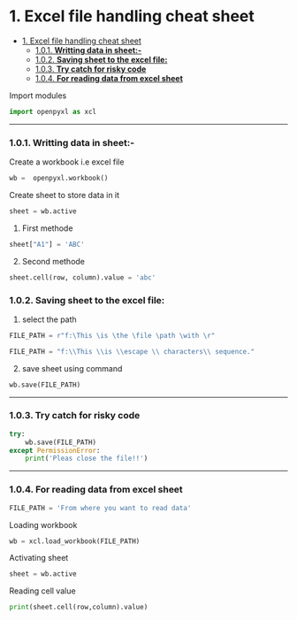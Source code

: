 

# 1. Excel file handling cheat sheet

- [1. Excel file handling cheat sheet](#1-excel-file-handling-cheat-sheet)
    - [1.0.1. **Writting data in sheet:-**](#101-writting-data-in-sheet-)
    - [1.0.2. **Saving sheet to the excel file:**](#102-saving-sheet-to-the-excel-file)
    - [1.0.3. **Try catch for risky code**](#103-try-catch-for-risky-code)
    - [1.0.4. **For reading data from excel sheet**](#104-for-reading-data-from-excel-sheet)
  
Import modules

```python
import openpyxl as xcl

```
------------------
### 1.0.1. **Writting data in sheet:-**
Create a workbook i.e excel file

```python
wb =  openpyxl.workbook()
```

Create sheet to store data in it
```python
sheet = wb.active
```

1. First methode
```python
sheet["A1"] = 'ABC'
```
2. Second methode
```python
sheet.cell(row, column).value = 'abc'
```

### 1.0.2. **Saving sheet to the excel file:**
1. select the path
```python
FILE_PATH = r"f:\This \is \the \file \path \with \r" 

FILE_PATH = "f:\\This \\is \\escape \\ characters\\ sequence."
```
2. save sheet using command

```python
wb.save(FILE_PATH)
```
---------
### 1.0.3. **Try catch for risky code**
```python
try:
    wb.save(FILE_PATH)
except PermissionError:
    print('Pleas close the file!!')
```

------
### 1.0.4. **For reading data from excel sheet**
```python
FILE_PATH = 'From where you want to read data'
```
Loading workbook
```python
wb = xcl.load_workbook(FILE_PATH)
```
Activating sheet
```python
sheet = wb.active
```
Reading cell value
```python
print(sheet.cell(row,column).value)
```